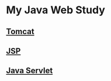 # My Java Web Study

## [Tomcat](note/Tomcat.md)
## [JSP](note/JSP.md)
## [Java Servlet](note/Servlet.md)
